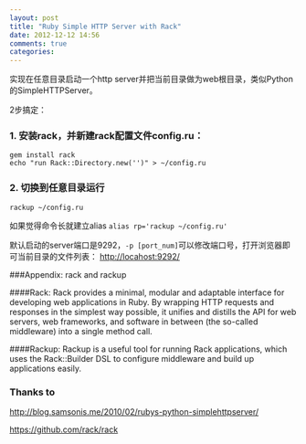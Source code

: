 ```yaml
---
layout: post
title: "Ruby Simple HTTP Server with Rack"
date: 2012-12-12 14:56
comments: true
categories: 
---
```

实现在任意目录启动一个http server并把当前目录做为web根目录，类似Python的SimpleHTTPServer。

2步搞定：

### 1. 安装rack，并新建rack配置文件config.ru：

```
gem install rack
echo "run Rack::Directory.new('')" > ~/config.ru
```

### 2. 切换到任意目录运行

```
rackup ~/config.ru
```

如果觉得命令长就建立alias `alias rp='rackup ~/config.ru'`

默认启动的server端口是9292，`-p [port_num]`可以修改端口号，打开浏览器即可当前目录的文件列表：
<http://locahost:9292/>

###Appendix: rack and rackup

####Rack:
Rack provides a minimal, modular and adaptable interface for developing web applications in Ruby. By wrapping HTTP requests and responses in the simplest way possible, it unifies and distills the API for web servers, web frameworks, and software in between (the so-called middleware) into a single method call.

####Rackup:
Rackup is a useful tool for running Rack applications, which uses the Rack::Builder DSL to configure middleware and build up applications easily.


### Thanks to
<http://blog.samsonis.me/2010/02/rubys-python-simplehttpserver/>

<https://github.com/rack/rack>
